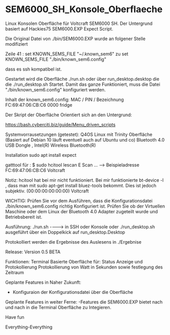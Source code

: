 # SEM6000_SH_Konsole_Oberflaeche
Linux Konsolen Oberfläche für Voltcraft SEM6000 SH. Der Untergrund basiert auf Hackies75 SEM6000.EXP Expect Script.

Die Original Datei von ./bin/SEM6000.EXP wurde an folgener Stelle modifiziert

Zeile 41 : set KNOWN_SEMS_FILE            "~/.known_sem6"
zu         set KNOWN_SEMS_FILE            "./bin/known_sem6.config" 

dass es ssh kompatibel ist. 

Gestartet wird die Oberfläche ./run.sh oder über run_desktop.desktop die die ./run_desktop.sh Startet. 
Damit das ganze Funktioniert, muss die Datei "./bin/known_sem6.config" konfiguriert werden. 

Inhalt der known_sem6.config:
MAC / PIN / Bezeichnung
FC:69:47:06:CB:C6 0000 fridge

Der Skript der Oberfläche Orientiert sich an den Untergrund:   

https://bash.cyberciti.biz/guide/Menu_driven_scripts

Systemvorrausetzungen (getestet): 
Q4OS Linux mit Trinity Oberfläche (Basiert auf Debian 10 läuft eventuell auch auf Ubuntu und co) 
Bluetooth 4.0 USB Dongle , Intel(R) Wireless Bluetooth(R)

Installation
sudo apt install expect

gatttool für : 
$ sudo hcitool lescan
E Scan ...
--> Beispieladresse FC:69:47:06:CB:C6 Voltcraft

Notiz: 
hcitool hat bei mir nicht funktioniert. 
Bei mir funktionierte bt-device -l , dass man mit sudo apt-get install bluez-tools bekommt. Dies ist jedoch subjektiv. 
(00:00:00:00:00:00) Voltcraft

WICHTIG: Prüfen Sie vor dem Ausführen, dass die Konfigurationsdatei  ./bin/known_sem6.config richtig Konfiguriert ist. Prüfen Sie ob der Virtuellen Maschine oder dem Linux der Bluetooth 4.0 Adapter
zugeteilt wurde und Betriebsbereit ist.

Ausführung: 
./run.sh ----> in SSH oder Konsole
oder 
./run_desktop.sh ausgeführt über ein Doppelkick auf run_desktop.Desktop 

Protokolliert werden die Ergebnisse des Auslesens in ./Ergebnise 

Release: Version 0.5 BETA 

Funktionen: 
Terminal Basierte Oberfläche für: 
Status Anzeige und Protokollierung
Protokollierung von Watt in Sekunden sowie festlegung des Zeitraum  

Geplante Features in Naher Zukunft: 
 - Konfiguraion der Konfigurationsdatei über die Oberfläche
 
 Geplante Features in weiter Ferne: 
-Features die SEM6000.EXP bietet nach und nach in die Terminal Oberfläche zu Integieren.  

Have fun 

Everything-Everything

